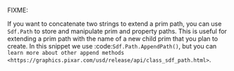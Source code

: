 FIXME:

If you want to concatenate two strings to extend a prim path, you can use `Sdf.Path` to store and manipulate prim and property paths. This is useful for extending a prim path with the name of a new child prim that you plan to create. In this snippet we use :code:`Sdf.Path.AppendPath()`, but you can `learn more about other append methods <https://graphics.pixar.com/usd/release/api/class_sdf_path.html>`.